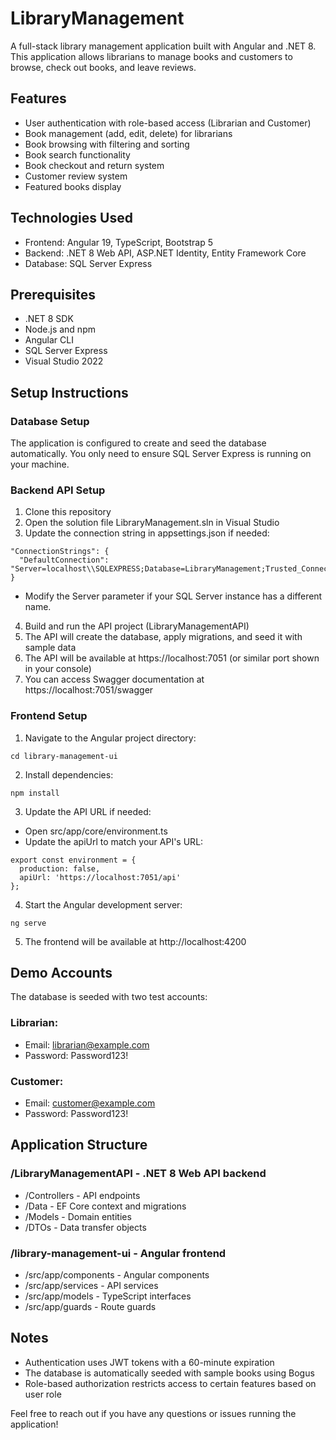 # LibraryManagement
A full-stack library management application built with Angular and .NET 8. This application allows librarians to manage books and customers to browse, check out books, and leave reviews.

## Features
- User authentication with role-based access (Librarian and Customer)
- Book management (add, edit, delete) for librarians
- Book browsing with filtering and sorting
- Book search functionality
- Book checkout and return system
- Customer review system
- Featured books display

## Technologies Used
- Frontend: Angular 19, TypeScript, Bootstrap 5
- Backend: .NET 8 Web API, ASP.NET Identity, Entity Framework Core
- Database: SQL Server Express

## Prerequisites
- .NET 8 SDK
- Node.js and npm
- Angular CLI
- SQL Server Express
- Visual Studio 2022

## Setup Instructions
### Database Setup
The application is configured to create and seed the database automatically. You only need to ensure SQL Server Express is running on your machine.

### Backend API Setup
1. Clone this repository
2. Open the solution file LibraryManagement.sln in Visual Studio
3. Update the connection string in appsettings.json if needed:
```
"ConnectionStrings": {
  "DefaultConnection": "Server=localhost\\SQLEXPRESS;Database=LibraryManagement;Trusted_Connection=True;MultipleActiveResultSets=true;TrustServerCertificate=True"
}
```
- Modify the Server parameter if your SQL Server instance has a different name.
4. Build and run the API project (LibraryManagementAPI)
5. The API will create the database, apply migrations, and seed it with sample data
6. The API will be available at https://localhost:7051 (or similar port shown in your console)
7. You can access Swagger documentation at https://localhost:7051/swagger

### Frontend Setup
1. Navigate to the Angular project directory:
```
cd library-management-ui
```
2. Install dependencies:
```
npm install
```
3. Update the API URL if needed:
- Open src/app/core/environment.ts
- Update the apiUrl to match your API's URL:
```
export const environment = {
  production: false,
  apiUrl: 'https://localhost:7051/api'
};
```
4. Start the Angular development server:
```
ng serve
```
5. The frontend will be available at http://localhost:4200

## Demo Accounts
The database is seeded with two test accounts:
### Librarian:
- Email: librarian@example.com
- Password: Password123!

### Customer:
- Email: customer@example.com
- Password: Password123!

## Application Structure

### /LibraryManagementAPI - .NET 8 Web API backend
- /Controllers - API endpoints
- /Data - EF Core context and migrations
- /Models - Domain entities
- /DTOs - Data transfer objects

### /library-management-ui - Angular frontend
- /src/app/components - Angular components
- /src/app/services - API services
- /src/app/models - TypeScript interfaces
- /src/app/guards - Route guards

## Notes
- Authentication uses JWT tokens with a 60-minute expiration
- The database is automatically seeded with sample books using Bogus
- Role-based authorization restricts access to certain features based on user role

Feel free to reach out if you have any questions or issues running the application!
